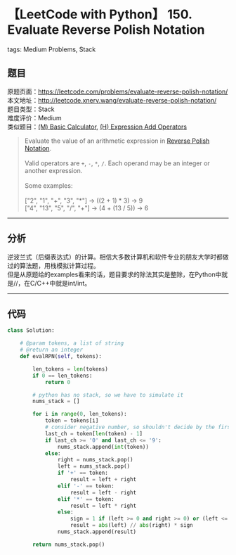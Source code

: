 # 【LeetCode with Python】 150. Evaluate Reverse Polish Notation
tags: Medium Problems, Stack

## 题目
原题页面：<https://leetcode.com/problems/evaluate-reverse-polish-notation/><br/>
本文地址：<http://leetcode.xnerv.wang/evaluate-reverse-polish-notation/><br/>
题目类型：Stack<br/>
难度评价：Medium<br/>
类似题目：[(M) Basic Calculator](/basic-calculator/), [(H) Expression Add Operators](/expression-add-operators/)<br/>

> Evaluate the value of an arithmetic expression in [Reverse Polish Notation](http://en.wikipedia.org/wiki/Reverse_Polish_notation).<br/>
><br/>
> Valid operators are `+`, `-`, `*`, `/`. Each operand may be an integer or another expression.<br/>
><br/>
> Some examples:<br/>
><br/>
>       ["2", "1", "+", "3", "*"] -> ((2 + 1) * 3) -> 9<br/>
>       ["4", "13", "5", "/", "+"] -> (4 + (13 / 5)) -> 6<br/>

<!-- more -->

---
## 分析
逆波兰式（后缀表达式）的计算。相信大多数计算机和软件专业的朋友大学时都做过的算法题，用栈模拟计算过程。<br/>
但是从原题给的examples看来的话，题目要求的除法其实是整除，在Python中就是//，在C/C++中就是int/int。<br/>

---
## 代码
``` python
class Solution:

    # @param tokens, a list of string
    # @return an integer
    def evalRPN(self, tokens):

        len_tokens = len(tokens)
        if 0 == len_tokens:
            return 0

        # python has no stack, so we have to simulate it
        nums_stack = []

        for i in range(0, len_tokens):
            token = tokens[i]
            # consider negative number, so shouldn't decide by the first char, but last char
            last_ch = token[len(token) - 1]
            if last_ch >= '0' and last_ch <= '9':
                nums_stack.append(int(token))
            else:
                right = nums_stack.pop()
                left = nums_stack.pop()
                if '+' == token:
                    result = left + right
                elif '-' == token:
                    result = left - right
                elif '*' == token:
                    result = left * right
                else:
                    sign = 1 if (left >= 0 and right >= 0) or (left <= 0 and right <= 0) else -1
                    result = abs(left) // abs(right) * sign
                nums_stack.append(result)

        return nums_stack.pop()
```
